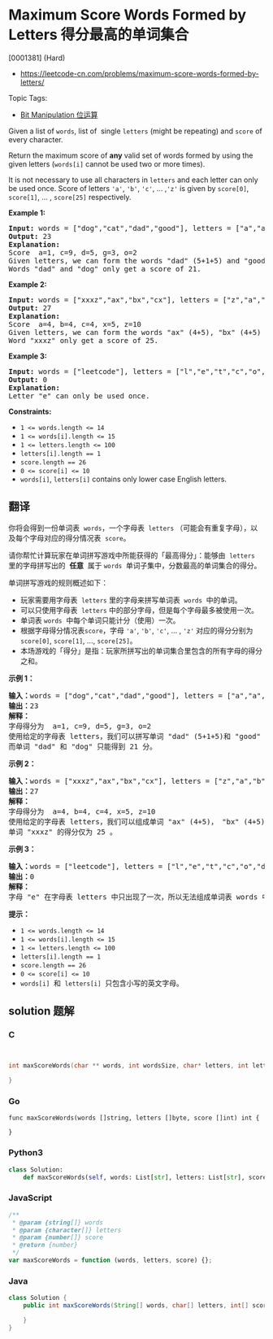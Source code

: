 # Maximum Score Words Formed by Letters 得分最高的单词集合

[0001381] (Hard)

- https://leetcode-cn.com/problems/maximum-score-words-formed-by-letters/

Topic Tags:

- [Bit Manipulation 位运算](https://leetcode-cn.com/tag/bit-manipulation/)

Given a list of `words`, list of  single `letters` (might be repeating) and `score` of every character.

Return the maximum score of **any** valid set of words formed by using the given letters (`words[i]` cannot be used two or more times).

It is not necessary to use all characters in `letters` and each letter can only be used once. Score of letters `'a'`, `'b'`, `'c'`, ... ,`'z'` is given by `score[0]`, `score[1]`, ... , `score[25]` respectively.

**Example 1:**

<pre><strong>Input:</strong> words = ["dog","cat","dad","good"], letters = ["a","a","c","d","d","d","g","o","o"], score = [1,0,9,5,0,0,3,0,0,0,0,0,0,0,2,0,0,0,0,0,0,0,0,0,0,0]
<strong>Output:</strong> 23
<strong>Explanation:</strong>
Score  a=1, c=9, d=5, g=3, o=2
Given letters, we can form the words "dad" (5+1+5) and "good" (3+2+2+5) with a score of 23.
Words "dad" and "dog" only get a score of 21.</pre>

**Example 2:**

<pre><strong>Input:</strong> words = ["xxxz","ax","bx","cx"], letters = ["z","a","b","c","x","x","x"], score = [4,4,4,0,0,0,0,0,0,0,0,0,0,0,0,0,0,0,0,0,0,0,0,5,0,10]
<strong>Output:</strong> 27
<strong>Explanation:</strong>
Score  a=4, b=4, c=4, x=5, z=10
Given letters, we can form the words "ax" (4+5), "bx" (4+5) and "cx" (4+5) with a score of 27.
Word "xxxz" only get a score of 25.</pre>

**Example 3:**

<pre><strong>Input:</strong> words = ["leetcode"], letters = ["l","e","t","c","o","d"], score = [0,0,1,1,1,0,0,0,0,0,0,1,0,0,1,0,0,0,0,1,0,0,0,0,0,0]
<strong>Output:</strong> 0
<strong>Explanation:</strong>
Letter "e" can only be used once.</pre>

**Constraints:**

- `1 <= words.length <= 14`
- `1 <= words[i].length <= 15`
- `1 <= letters.length <= 100`
- `letters[i].length == 1`
- `score.length == 26`
- `0 <= score[i] <= 10`
- `words[i]`, `letters[i]` contains only lower case English letters.

## 翻译

你将会得到一份单词表  `words`，一个字母表  `letters` （可能会有重复字母），以及每个字母对应的得分情况表  `score`。

请你帮忙计算玩家在单词拼写游戏中所能获得的「最高得分」：能够由  `letters`  里的字母拼写出的  **任意**  属于 `words`  单词子集中，分数最高的单词集合的得分。

单词拼写游戏的规则概述如下：

- 玩家需要用字母表  `letters` 里的字母来拼写单词表  `words`  中的单词。
- 可以只使用字母表  `letters` 中的部分字母，但是每个字母最多被使用一次。
- 单词表 `words`  中每个单词只能计分（使用）一次。
- 根据字母得分情况表`score`，字母 `'a'`, `'b'`, `'c'`, ... , `'z'` 对应的得分分别为 `score[0]`, `score[1]`, ..., `score[25]`。
- 本场游戏的「得分」是指：玩家所拼写出的单词集合里包含的所有字母的得分之和。

**示例 1：**

<pre><strong>输入：</strong>words = ["dog","cat","dad","good"], letters = ["a","a","c","d","d","d","g","o","o"], score = [1,0,9,5,0,0,3,0,0,0,0,0,0,0,2,0,0,0,0,0,0,0,0,0,0,0]
<strong>输出：</strong>23
<strong>解释：</strong>
字母得分为  a=1, c=9, d=5, g=3, o=2
使用给定的字母表 letters，我们可以拼写单词 "dad" (5+1+5)和 "good" (3+2+2+5)，得分为 23 。
而单词 "dad" 和 "dog" 只能得到 21 分。</pre>

**示例 2：**

<pre><strong>输入：</strong>words = ["xxxz","ax","bx","cx"], letters = ["z","a","b","c","x","x","x"], score = [4,4,4,0,0,0,0,0,0,0,0,0,0,0,0,0,0,0,0,0,0,0,0,5,0,10]
<strong>输出：</strong>27
<strong>解释：</strong>
字母得分为  a=4, b=4, c=4, x=5, z=10
使用给定的字母表 letters，我们可以组成单词 "ax" (4+5)， "bx" (4+5) 和 "cx" (4+5) ，总得分为 27 。
单词 "xxxz" 的得分仅为 25 。</pre>

**示例 3：**

<pre><strong>输入：</strong>words = ["leetcode"], letters = ["l","e","t","c","o","d"], score = [0,0,1,1,1,0,0,0,0,0,0,1,0,0,1,0,0,0,0,1,0,0,0,0,0,0]
<strong>输出：</strong>0
<strong>解释：</strong>
字母 "e" 在字母表 letters 中只出现了一次，所以无法组成单词表 words 中的单词。</pre>

**提示：**

- `1 <= words.length <= 14`
- `1 <= words[i].length <= 15`
- `1 <= letters.length <= 100`
- `letters[i].length == 1`
- `score.length == 26`
- `0 <= score[i] <= 10`
- `words[i]`  和  `letters[i]`  只包含小写的英文字母。

## solution 题解

### C

```c


int maxScoreWords(char ** words, int wordsSize, char* letters, int lettersSize, int* score, int scoreSize){

}
```

### Go

```golang
func maxScoreWords(words []string, letters []byte, score []int) int {

}
```

### Python3

```python
class Solution:
    def maxScoreWords(self, words: List[str], letters: List[str], score: List[int]) -> int:
```

### JavaScript

```javascript
/**
 * @param {string[]} words
 * @param {character[]} letters
 * @param {number[]} score
 * @return {number}
 */
var maxScoreWords = function (words, letters, score) {};
```

### Java

```java
class Solution {
    public int maxScoreWords(String[] words, char[] letters, int[] score) {

    }
}
```
